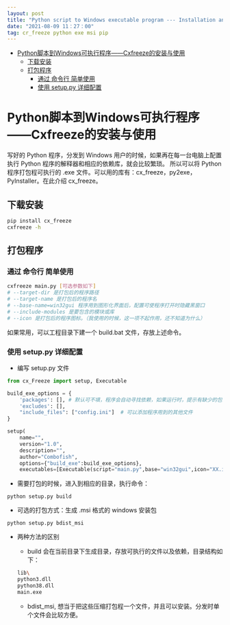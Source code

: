 ```yaml
---
layout: post
title: "Python script to Windows executable program --- Installation and Use of Cxfreeze"
date: "2021-08-09 11：27：00"
tag: cr_freeze python exe msi pip
---
```

- [Python脚本到Windows可执行程序——Cxfreeze的安装与使用](#org3e910b1)
  - [下载安装](#org509726e)
  - [打包程序](#org05e611b)
    - [通过 命令行 简单使用](#org5461202)
    - [使用 setup.py 详细配置](#orgcd884c9)


<a id="org3e910b1"></a>

# Python脚本到Windows可执行程序——Cxfreeze的安装与使用

写好的 Python 程序，分发到 Windows 用户的时候，如果再在每一台电脑上配置执行 Python 程序的解释器和相应的依赖库，就会比较繁琐。 所以可以将 Python 程序打包程可执行的 .exe 文件。可以用的库有：cx_freeze，py2exe，PyInstaller。在此介绍 cx_freeze。


<a id="org509726e"></a>

## 下载安装

```sh
pip install cx_freeze
cxfreeze -h
```


<a id="org05e611b"></a>

## 打包程序


<a id="org5461202"></a>

### 通过 命令行 简单使用

```sh
cxfreeze main.py [可选参数如下]
# --target-dir 是打包后的程序路径
# --target-name 是打包后的程序名
# --base-name=win32gui 程序用到图形化界面后，配置可使程序打开时隐藏黑窗口
# --include-modules 是要包含的模块或库
# --icon 是打包后的程序图标。（我使用的时候，这一项不起作用，还不知道为什么）
```

如果常用，可以工程目录下建一个 build.bat 文件，存放上述命令。


<a id="orgcd884c9"></a>

### 使用 setup.py 详细配置

-   编写 setup.py 文件

```python
from cx_Freeze import setup, Executable

build_exe_options = {
    'packages': [], # 默认可不填，程序会自动寻找依赖，如果运行时，提示有缺少的包，可以在这里添加
    'excludes': [],
    "include_files": ["config.ini"]  # 可以添加程序用到的其他文件
}

setup(
    name="",
    version="1.0",
    description="",
    author="Combofish",
    options={"build_exe":build_exe_options},
    executables=[Executable(script="main.py",base="win32gui",icon="XX.ico")])
```

-   需要打包的时候，进入到相应的目录，执行命令：

```shell
python setup.py build
```

-   可选的打包方式：生成 .msi 格式的 windows 安装包

```shell
python setup.py bdist_msi
```

-   两种方法的区别
    
    -   build 会在当前目录下生成目录，存放可执行的文件以及依赖，目录结构如下：
    
    ```sh
    lib\
    python3.dll
    python38.dll
    main.exe
    ```
    
    -   bdist_msi, 想当于把这些压缩打包程一个文件，并且可以安装。分发时单个文件会比较方便。
